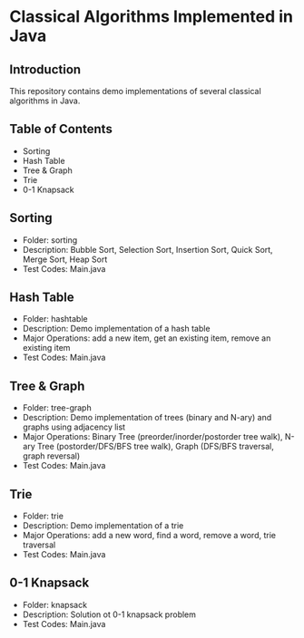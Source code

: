 Classical Algorithms Implemented in Java
===================================================================

## Introduction
This repository contains demo implementations of several classical algorithms in Java.

## Table of Contents
* Sorting
* Hash Table
* Tree & Graph
* Trie
* 0-1 Knapsack

## Sorting
* Folder: sorting
* Description: Bubble Sort, Selection Sort, Insertion Sort, Quick Sort, Merge Sort, Heap Sort
* Test Codes: Main.java

## Hash Table
* Folder: hashtable
* Description: Demo implementation of a hash table
* Major Operations: add a new item, get an existing item, remove an existing item
* Test Codes: Main.java

## Tree & Graph
* Folder: tree-graph
* Description: Demo implementation of trees (binary and N-ary) and graphs using adjacency list
* Major Operations: Binary Tree (preorder/inorder/postorder tree walk), N-ary Tree (postorder/DFS/BFS tree walk), Graph (DFS/BFS traversal, graph reversal)
* Test Codes: Main.java

## Trie
* Folder: trie
* Description: Demo implementation of a trie
* Major Operations: add a new word, find a word, remove a word, trie traversal
* Test Codes: Main.java

## 0-1 Knapsack
* Folder: knapsack
* Description: Solution ot 0-1 knapsack problem
* Test Codes: Main.java